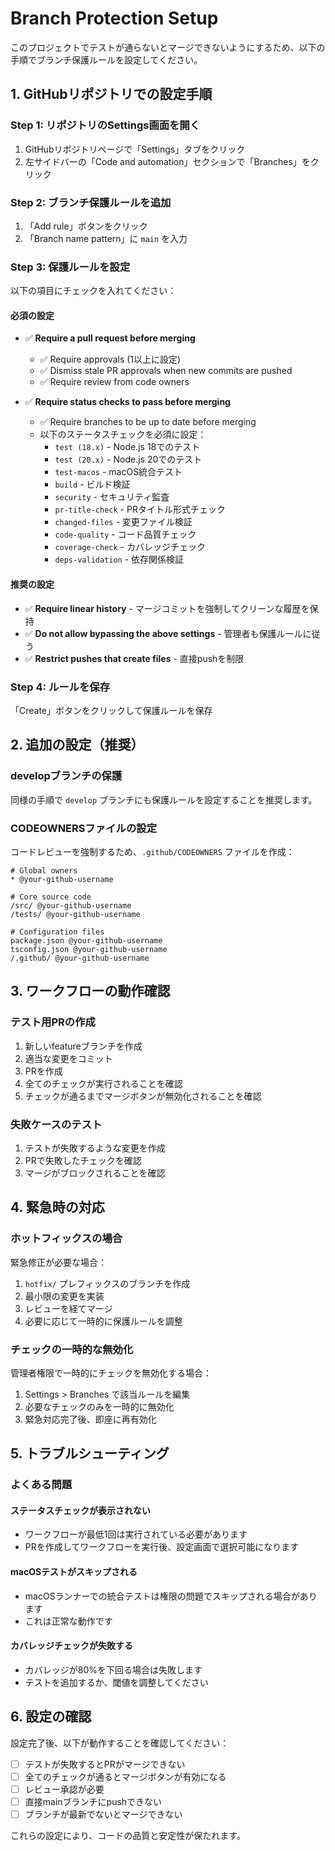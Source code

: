 # Branch Protection Setup

このプロジェクトでテストが通らないとマージできないようにするため、以下の手順でブランチ保護ルールを設定してください。

## 1. GitHubリポジトリでの設定手順

### Step 1: リポジトリのSettings画面を開く
1. GitHubリポジトリページで「Settings」タブをクリック
2. 左サイドバーの「Code and automation」セクションで「Branches」をクリック

### Step 2: ブランチ保護ルールを追加
1. 「Add rule」ボタンをクリック
2. 「Branch name pattern」に `main` を入力

### Step 3: 保護ルールを設定
以下の項目にチェックを入れてください：

#### 必須の設定
- ✅ **Require a pull request before merging**
  - ✅ Require approvals (1以上に設定)
  - ✅ Dismiss stale PR approvals when new commits are pushed
  - ✅ Require review from code owners

- ✅ **Require status checks to pass before merging**
  - ✅ Require branches to be up to date before merging
  - 以下のステータスチェックを必須に設定：
    - `test (18.x)` - Node.js 18でのテスト
    - `test (20.x)` - Node.js 20でのテスト
    - `test-macos` - macOS統合テスト
    - `build` - ビルド検証
    - `security` - セキュリティ監査
    - `pr-title-check` - PRタイトル形式チェック
    - `changed-files` - 変更ファイル検証
    - `code-quality` - コード品質チェック
    - `coverage-check` - カバレッジチェック
    - `deps-validation` - 依存関係検証

#### 推奨の設定
- ✅ **Require linear history** - マージコミットを強制してクリーンな履歴を保持
- ✅ **Do not allow bypassing the above settings** - 管理者も保護ルールに従う
- ✅ **Restrict pushes that create files** - 直接pushを制限

### Step 4: ルールを保存
「Create」ボタンをクリックして保護ルールを保存

## 2. 追加の設定（推奨）

### developブランチの保護
同様の手順で `develop` ブランチにも保護ルールを設定することを推奨します。

### CODEOWNERSファイルの設定
コードレビューを強制するため、`.github/CODEOWNERS` ファイルを作成：

```
# Global owners
* @your-github-username

# Core source code
/src/ @your-github-username
/tests/ @your-github-username

# Configuration files
package.json @your-github-username
tsconfig.json @your-github-username
/.github/ @your-github-username
```

## 3. ワークフローの動作確認

### テスト用PRの作成
1. 新しいfeatureブランチを作成
2. 適当な変更をコミット
3. PRを作成
4. 全てのチェックが実行されることを確認
5. チェックが通るまでマージボタンが無効化されることを確認

### 失敗ケースのテスト
1. テストが失敗するような変更を作成
2. PRで失敗したチェックを確認
3. マージがブロックされることを確認

## 4. 緊急時の対応

### ホットフィックスの場合
緊急修正が必要な場合：
1. `hotfix/` プレフィックスのブランチを作成
2. 最小限の変更を実装
3. レビューを経てマージ
4. 必要に応じて一時的に保護ルールを調整

### チェックの一時的な無効化
管理者権限で一時的にチェックを無効化する場合：
1. Settings > Branches で該当ルールを編集
2. 必要なチェックのみを一時的に無効化
3. 緊急対応完了後、即座に再有効化

## 5. トラブルシューティング

### よくある問題

#### ステータスチェックが表示されない
- ワークフローが最低1回は実行されている必要があります
- PRを作成してワークフローを実行後、設定画面で選択可能になります

#### macOSテストがスキップされる
- macOSランナーでの統合テストは権限の問題でスキップされる場合があります
- これは正常な動作です

#### カバレッジチェックが失敗する
- カバレッジが80%を下回る場合は失敗します
- テストを追加するか、閾値を調整してください

## 6. 設定の確認

設定完了後、以下が動作することを確認してください：

- [ ] テストが失敗するとPRがマージできない
- [ ] 全てのチェックが通るとマージボタンが有効になる
- [ ] レビュー承認が必要
- [ ] 直接mainブランチにpushできない
- [ ] ブランチが最新でないとマージできない

これらの設定により、コードの品質と安定性が保たれます。